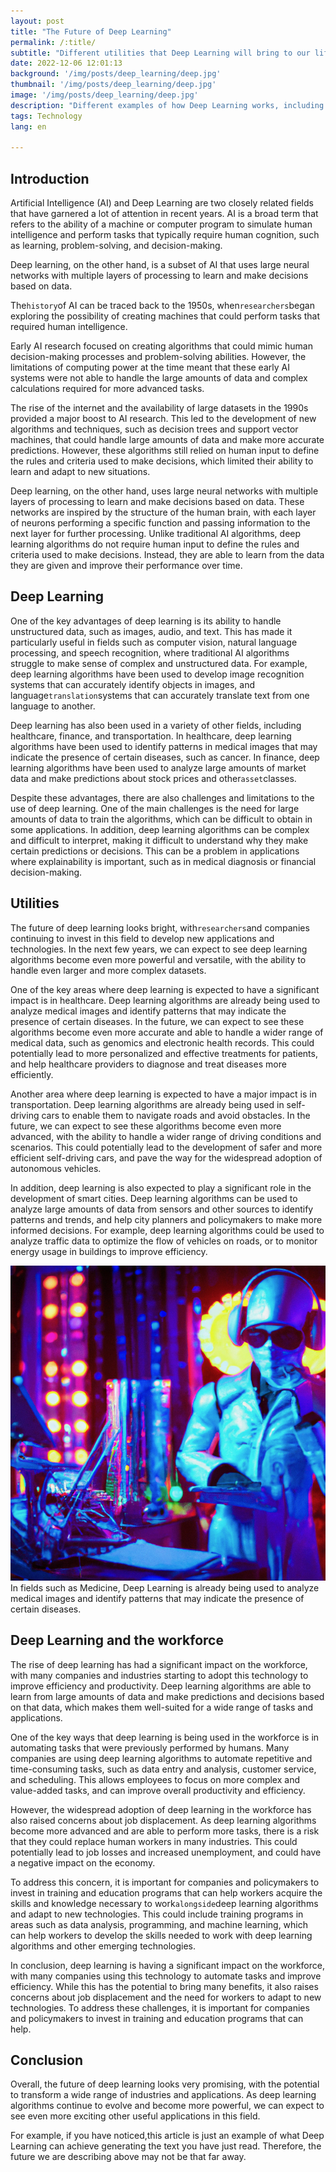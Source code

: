 ```yaml
---
layout: post
title: "The Future of Deep Learning"
permalink: /:title/
subtitle: "Different utilities that Deep Learning will bring to our life"
date: 2022-12-06 12:01:13
background: '/img/posts/deep_learning/deep.jpg'
thumbnail: '/img/posts/deep_learning/deep.jpg'
image: '/img/posts/deep_learning/deep.jpg'
description: "Different examples of how Deep Learning works, including some cases such as this article"
tags: Technology
lang: en

---
```


## Introduction

<div class="text-article">
Artificial Intelligence (AI) and Deep Learning are two closely related fields that have garnered a lot of attention in
recent years. AI is a broad term that refers to the ability of a machine or computer program to simulate human
intelligence and perform tasks that typically require human cognition, such as learning, problem-solving, and
decision-making.</div>

Deep learning, on the other hand, is a subset of AI that uses large neural networks with multiple layers of processing
to learn and make decisions based on data.

The` history `of AI can be traced back to the 1950s, when` researchers `began exploring the possibility of creating machines
that could perform tasks that required human intelligence.

Early AI research focused on creating algorithms that could mimic human decision-making processes and problem-solving
abilities. However, the limitations of computing power at the time meant that these early AI systems were not able to
handle the large amounts of data and complex calculations required for more advanced tasks.

The rise of the internet and the availability of large datasets in the 1990s provided a major boost to AI research. This
led to the development of new algorithms and techniques, such as decision trees and support vector machines, that could
handle large amounts of data and make more accurate predictions. However, these algorithms still relied on human input
to define the rules and criteria used to make decisions, which limited their ability to learn and adapt to new
situations.

Deep learning, on the other hand, uses large neural networks with multiple layers of processing to learn and make
decisions based on data. These networks are inspired by the structure of the human brain, with each layer of neurons
performing a specific function and passing information to the next layer for further processing. Unlike traditional AI
algorithms, deep learning algorithms do not require human input to define the rules and criteria used to make decisions.
Instead, they are able to learn from the data they are given and improve their performance over time.

## Deep Learning

One of the key advantages of deep learning is its ability to handle unstructured data, such as images, audio, and text.
This has made it particularly useful in fields such as computer vision, natural language processing, and speech
recognition, where traditional AI algorithms struggle to make sense of complex and unstructured data. For example, deep
learning algorithms have been used to develop image recognition systems that can accurately identify objects in images,
and language` translation `systems that can accurately translate text from one language to another.

Deep learning has also been used in a variety of other fields, including healthcare, finance, and transportation. In
healthcare, deep learning algorithms have been used to identify patterns in medical images that may indicate the
presence of certain diseases, such as cancer. In finance, deep learning algorithms have been used to analyze large
amounts of market data and make predictions about stock prices and other` asset `classes.

Despite these advantages, there are also challenges and limitations to the use of deep learning. One of the main
challenges is the need for large amounts of data to train the algorithms, which can be difficult to obtain in some
applications. In addition, deep learning algorithms can be complex and difficult to interpret, making it difficult to
understand why they make certain predictions or decisions. This can be a problem in applications where explainability is
important, such as in medical diagnosis or financial decision-making.

## Utilities

The future of deep learning looks bright, with` researchers `and companies continuing to invest in this field to develop
new applications and technologies. In the next few years, we can expect to see deep learning algorithms become even more
powerful and versatile, with the ability to handle even larger and more complex datasets.

One of the key areas where deep learning is expected to have a significant impact is in healthcare. Deep learning
algorithms are already being used to analyze medical images and identify patterns that may indicate the presence of
certain diseases. In the future, we can expect to see these algorithms become even more accurate and able to handle a
wider range of medical data, such as genomics and electronic health records. This could potentially lead to more
personalized and effective treatments for patients, and help healthcare providers to diagnose and treat diseases more
efficiently.

Another area where deep learning is expected to have a major impact is in transportation. Deep learning algorithms are
already being used in self-driving cars to enable them to navigate roads and avoid obstacles. In the future, we can
expect to see these algorithms become even more advanced, with the ability to handle a wider range of driving conditions
and scenarios. This could potentially lead to the development of safer and more efficient self-driving cars, and pave
the way for the widespread adoption of autonomous vehicles.

In addition, deep learning is also expected to play a significant role in the development of smart cities. Deep learning
algorithms can be used to analyze large amounts of data from sensors and other sources to identify patterns and trends,
and help city planners and policymakers to make more informed decisions. For example, deep learning algorithms could be
used to analyze traffic data to optimize the flow of vehicles on roads, or to monitor energy usage in buildings to
improve efficiency.

<p>
    <img class="img-fluid" src="/img/posts/deep_learning/surgeon.jpg" alt="Medicine and Deep Learning">
    <span class="caption text-muted">In fields such as Medicine, Deep Learning is already being used to analyze medical images and identify patterns that may indicate the presence of certain diseases.</span>
</p>

## Deep Learning and the workforce

The rise of deep learning has had a significant impact on the workforce, with many companies and industries starting to
adopt this technology to improve efficiency and productivity. Deep learning algorithms are able to learn from large
amounts of data and make predictions and decisions based on that data, which makes them well-suited for a wide range of
tasks and applications.

One of the key ways that deep learning is being used in the workforce is in automating tasks that were previously
performed by humans. Many companies are using deep learning algorithms to automate repetitive and time-consuming tasks,
such as data entry and analysis, customer service, and scheduling. This allows employees to focus on more complex and
value-added tasks, and can improve overall productivity and efficiency.

However, the widespread adoption of deep learning in the workforce has also raised concerns about job displacement. As
deep learning algorithms become more advanced and are able to perform more tasks, there is a risk that they could
replace human workers in many industries. This could potentially lead to job losses and increased unemployment, and
could have a negative impact on the economy.

To address this concern, it is important for companies and policymakers to invest in training and education programs
that can help workers acquire the skills and knowledge necessary to work` alongside `deep learning algorithms and adapt to
new technologies. This could include training programs in areas such as data analysis, programming, and machine
learning, which can help workers to develop the skills needed to work with deep learning algorithms and other emerging
technologies.

In conclusion, deep learning is having a significant impact on the workforce, with many companies using this technology
to automate tasks and improve efficiency. While this has the potential to bring many benefits, it also raises concerns
about job displacement and the need for workers to adapt to new technologies. To address these challenges, it is
important for companies and policymakers to invest in training and education programs that can help.

## Conclusion

Overall, the future of deep learning looks very promising, with the potential to transform a wide range of industries
and applications. As deep learning algorithms continue to evolve and become more powerful, we can expect to see even
more exciting other useful applications in this field.

For example, if you have noticed,this article is just an example of what Deep Learning can achieve generating the text you have just read. 
Therefore, the future we are describing above may not be that far away.
